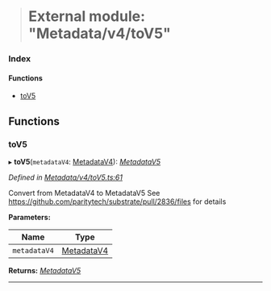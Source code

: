 > # External module: "Metadata/v4/toV5"

### Index

#### Functions

* [toV5](_metadata_v4_tov5_.md#tov5)

## Functions

###  toV5

▸ **toV5**(`metadataV4`: [MetadataV4](../classes/_metadata_v4_metadata_.metadatav4.md)): *[MetadataV5](../classes/_metadata_v5_metadata_.metadatav5.md)*

*Defined in [Metadata/v4/toV5.ts:61](https://github.com/polkadot-js/api/blob/66d96d3/packages/types/src/Metadata/v4/toV5.ts#L61)*

Convert from MetadataV4 to MetadataV5
See https://github.com/paritytech/substrate/pull/2836/files for details

**Parameters:**

Name | Type |
------ | ------ |
`metadataV4` | [MetadataV4](../classes/_metadata_v4_metadata_.metadatav4.md) |

**Returns:** *[MetadataV5](../classes/_metadata_v5_metadata_.metadatav5.md)*

___